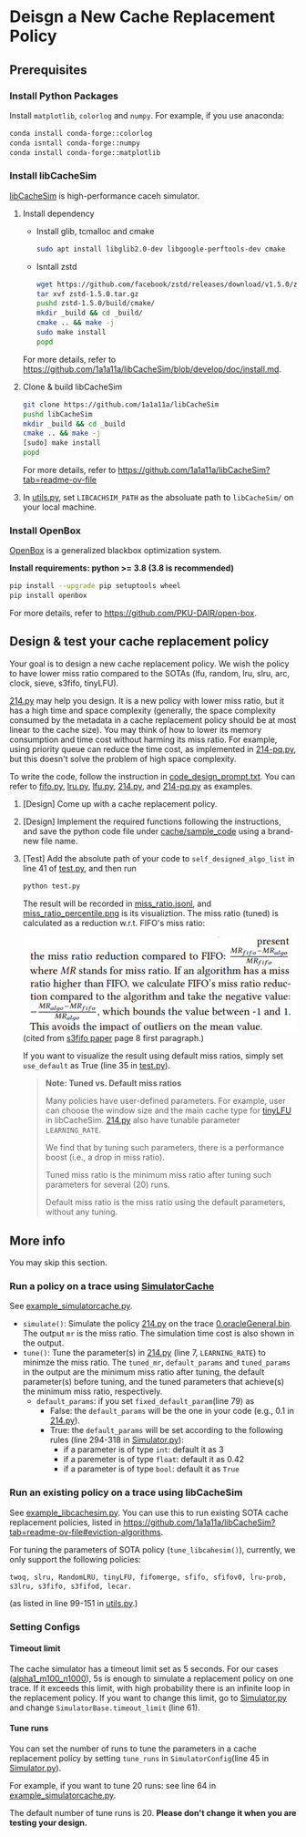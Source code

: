 # Deisgn a New Cache Replacement Policy
## Prerequisites
### Install Python Packages
Install `matplotlib`, `colorlog` and `numpy`. For example, if you use anaconda:
```bash
conda install conda-forge::colorlog
conda isntall conda-forge::numpy
conda install conda-forge::matplotlib
```
### Install libCacheSim
[libCacheSim](https://github.com/1a1a11a/libCacheSim) is high-performance caceh simulator.
1. Install dependency
    - Install glib, tcmalloc and cmake

        ```bash
        sudo apt install libglib2.0-dev libgoogle-perftools-dev cmake
        ```

    - Isntall zstd


        ```bash
        wget https://github.com/facebook/zstd/releases/download/v1.5.0/zstd-1.5.0.tar.gz
        tar xvf zstd-1.5.0.tar.gz
        pushd zstd-1.5.0/build/cmake/
        mkdir _build && cd _build/
        cmake .. && make -j
        sudo make install
        popd
        ```
    
    For more details, refer to https://github.com/1a1a11a/libCacheSim/blob/develop/doc/install.md.

2. Clone & build libCacheSim

    ```bash
    git clone https://github.com/1a1a11a/libCacheSim
    pushd libCacheSim
    mkdir _build && cd _build
    cmake .. && make -j
    [sudo] make install
    popd
    ```

    For more details, refer to https://github.com/1a1a11a/libCacheSim?tab=readme-ov-file

3. In [utils.py](./utils.py), set `LIBCACHSIM_PATH` as the absoluate path to `libCacheSim/` on your local machine.

### Install OpenBox
[OpenBox](https://github.com/PKU-DAIR/open-box) is a generalized blackbox optimization  system. 

**Install requirements: python >= 3.8 (3.8 is recommended)**

```bash
pip install --upgrade pip setuptools wheel
pip install openbox
```

For more details, refer to https://github.com/PKU-DAIR/open-box. 



## Design & test your cache replacement policy
Your goal is to design a new cache replacement policy. We wish the policy to have lower miss ratio compared to the SOTAs (lfu, random, lru, slru, arc, clock, sieve, s3fifo, tinyLFU). 

[214.py](./cache/sample_code/214.py) may help you design. It is a new policy with lower miss ratio, but it has a high time and space complexity (generally, the space complexity consumed by the metadata in a cache replacement policy should be at most linear to the cache size). You may think of how to lower its memory consumption and time cost without harming its miss ratio. For example, using priority queue can reduce the time cost, as implemented in [214-pq.py](./cache/sample_code/214-pq.py), but this doesn't solve the problem of high space complexity.

To write the code, follow the instruction in [code_design_prompt.txt](./code_design_prompt.txt). You can refer to [fifo.py](./cache/sample_code/fifo.py), [lru.py](./cache/sample_code/lru.py), [lfu.py](./cache/sample_code/lfu.py), [214.py](./cache/sample_code/214.py), and [214-pq.py]([fifo.py](./cache/sample_code/214-pq.py)) as examples.

1. [Design] Come up with a cache replacement policy. 
2. [Design] Implement the required functions following the instructions, and save the python code file under [cache/sample_code](./cache/sample_code/) using a brand-new file name.
3. [Test] Add the absolute path of your code to `self_designed_algo_list` in line 41 of  [test.py](./test.py), and then run

    ```bash
    python test.py
    ```
    
    The result will be recorded in [miss_ratio.jsonl](./analysis/miss_ratio.jsonl), and [miss_ratio_percentile.png](./analysis/miss_ratio_percentile.png) is its visualiztion. The miss ratio (tuned) is calculated as a reduction w.r.t. FIFO's miss ratio:

    ![image](./img/mr_reduction.png)
    (cited from [s3fifo paper](https://dl.acm.org/doi/pdf/10.1145/3600006.3613147) page 8 first paragraph.)

    If you want to visualize the result using default miss ratios, simply set `use_default` as True (line 35 in [test.py](./test.py)).

    > **Note: Tuned vs. Default miss ratios**
    >
    > Many policies have user-defined parameters. For example, user can choose the window size and the main cache type for [tinyLFU](https://github.com/1a1a11a/libCacheSim/blob/develop/libCacheSim/cache/eviction/WTinyLFU.c) in libCacheSim. [214.py](./cache/sample_code/214.py) also have tunable parameter `LEARNING_RATE`.
    > 
    > We find that by tuning such parameters, there is a performance boost (i.e., a drop in miss ratio). 
    > 
    > Tuned miss ratio is the minimum miss ratio after tuning such parameters for several (20) runs.
    >
    > Default miss ratio is the miss ratio using the default parameters, without any tuning. 

## More info
You may skip this section. 
### Run a policy on a trace using [SimulatorCache](./Simulator.py)

See [example_simulatorcache.py](./example_simulatorcache.py).
- `simulate()`: Simulate the policy [214.py](./cache/sample_code/214.py) on the trace [0.oracleGeneral.bin](./cache/trace/zipf/alpha1_m100_n1000/0.oracleGeneral.bin). The output `mr` is the miss ratio. The simulation time cost is also shown in the output.
- `tune()`: Tune the parameter(s) in [214.py](./cache/sample_code/214.py) (line 7, `LEARNING_RATE`) to minimze the miss ratio. The `tuned_mr`, `default_params` and `tuned_params` in the output are the minimum miss ratio after tuning, the default parameter(s) before tuning, and the tuned parameters that achieve(s) the minimum miss ratio, respectively.
    - `default_params`: if you set `fixed_default_param`(line 79) as 
        - False: the `default_params` will be the one in your code (e.g., 0.1 in [214.py](./cache/sample_code/214.py)).
        - True: the `default_params` will be set according to the following rules (line 294-318 in [Simulator.py](./Simulator.py)):
            - if a parameter is of type `int`: default it as 3
            - if a paremeter is of type `float`: default it as 0.42
            - if a parameter is of type `bool`: default it as `True`

### Run an existing policy on a trace using libCacheSim

See [example_libcachesim.py](./example_libcachesim.py). You can use this to run existing SOTA cache replacement policies, listed in https://github.com/1a1a11a/libCacheSim?tab=readme-ov-file#eviction-algorithms. 

For tuning the parameters of SOTA policy (`tune_libcahesim()`), currently, we only support the following policies:
```
twoq, slru, RandomLRU, tinyLFU, fifomerge, sfifo, sfifov0, lru-prob, s3lru, s3fifo, s3fifod, lecar.
```
(as listed in line 99-151 in [utils.py](./utils.py).)

### Setting Configs


#### Timeout limit
The cache simulator has a timeout limit set as 5 seconds. For our cases ([alpha1_m100_n1000](./cache/trace/zipf/alpha1_m100_n1000/)), 5s is enough to simulate a replacement policy on one trace. If it exceeds this limit, with high probability there is an infinite loop in the replacement policy. If you want to change this limit, go to [Simulator.py](./Simulator.py) and change `SimulatorBase.timeout_limit` (line 61). 

#### Tune runs
You can set the number of runs to tune the parameters in a cache replacement policy by setting `tune_runs` in `SimulatorConfig`(line 45 in [Simulator.py](./Simulator.py)).

For example, if you want to tune 20 runs: see line 64 in [example_simulatorcache.py](./example_simulatorcache.py).

The default number of tune runs is 20. **Please don't change it when you are testing your design.**